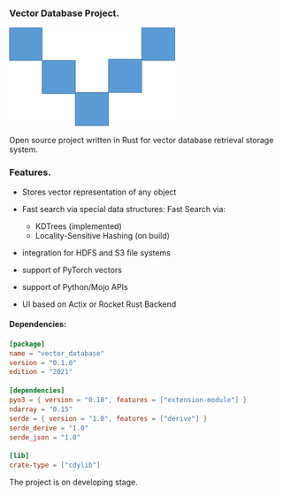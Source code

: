 ### Vector Database Project.

![logo](./assets/vector_db.png)

Open source project written in Rust for vector database retrieval storage system.

### Features.

- Stores vector representation of any object
- Fast search via special data structures:
    Fast Search via:
    - KDTrees (implemented)
    - Locality-Sensitive Hashing (on build)

- integration for HDFS and S3 file systems 
- support of PyTorch vectors
- support of Python/Mojo APIs
- UI based on Actix or Rocket Rust Backend

#### Dependencies:

```toml
[package]
name = "vector_database"
version = "0.1.0"
edition = "2021"

[dependencies]
pyo3 = { version = "0.18", features = ["extension-module"] }
ndarray = "0.15"
serde = { version = "1.0", features = ["derive"] }
serde_derive = "1.0"
serde_json = "1.0"

[lib]
crate-type = ["cdylib"]
```

The project is on developing stage.